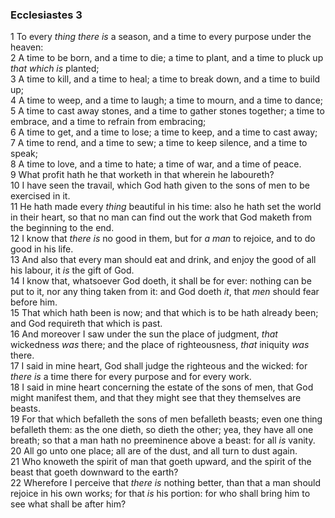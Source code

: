 ### Ecclesiastes 3

1 To every *thing there is* a season, and a time to every purpose under the heaven:  
2 A time to be born, and a time to die; a time to plant, and a time to pluck up *that which is* planted;  
3 A time to kill, and a time to heal; a time to break down, and a time to build up;  
4 A time to weep, and a time to laugh; a time to mourn, and a time to dance;  
5 A time to cast away stones, and a time to gather stones together; a time to embrace, and a time to refrain from embracing;  
6 A time to get, and a time to lose; a time to keep, and a time to cast away;  
7 A time to rend, and a time to sew; a time to keep silence, and a time to speak;  
8 A time to love, and a time to hate; a time of war, and a time of peace.  
9 What profit hath he that worketh in that wherein he laboureth?  
10 I have seen the travail, which God hath given to the sons of men to be exercised in it.  
11 He hath made every *thing* beautiful in his time: also he hath set the world in their heart, so that no man can find out the work that God maketh from the beginning to the end.  
12 I know that *there is* no good in them, but for *a man* to rejoice, and to do good in his life.  
13 And also that every man should eat and drink, and enjoy the good of all his labour, it *is* the gift of God.  
14 I know that, whatsoever God doeth, it shall be for ever: nothing can be put to it, nor any thing taken from it: and God doeth *it*, that *men* should fear before him.  
15 That which hath been is now; and that which is to be hath already been; and God requireth that which is past.  
16 And moreover I saw under the sun the place of judgment, *that* wickedness *was* there; and the place of righteousness, *that* iniquity *was* there.  
17 I said in mine heart, God shall judge the righteous and the wicked: for *there is* a time there for every purpose and for every work.  
18 I said in mine heart concerning the estate of the sons of men, that God might manifest them, and that they might see that they themselves are beasts.  
19 For that which befalleth the sons of men befalleth beasts; even one thing befalleth them: as the one dieth, so dieth the other; yea, they have all one breath; so that a man hath no preeminence above a beast: for all *is* vanity.  
20 All go unto one place; all are of the dust, and all turn to dust again.  
21 Who knoweth the spirit of man that goeth upward, and the spirit of the beast that goeth downward to the earth?  
22 Wherefore I perceive that *there is* nothing better, than that a man should rejoice in his own works; for that *is* his portion: for who shall bring him to see what shall be after him?  
